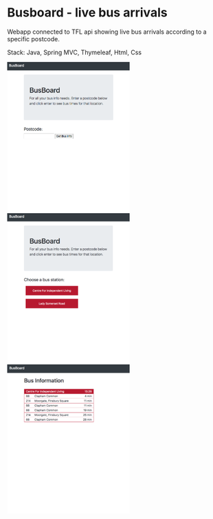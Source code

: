 # Busboard - live bus arrivals

  Webapp connected to TFL api showing live bus arrivals according to a specific postcode.

  Stack: Java, Spring MVC, Thymeleaf, Html, Css  
  
<div>
  <img src="screenshots/home.png" width="285px">
  <img src="screenshots/station-list.png" width="285px">
  <img src="screenshots/time-arrivals.png" width="285px">
</div>
  
